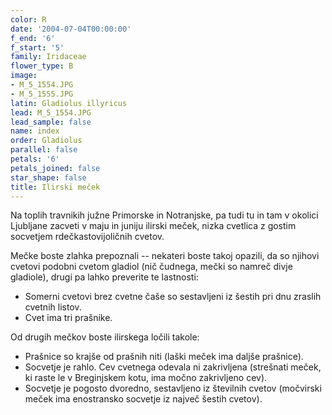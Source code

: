 ```yaml
---
color: R
date: '2004-07-04T00:00:00'
f_end: '6'
f_start: '5'
family: Iridaceae
flower_type: B
image:
- M_5_1554.JPG
- M_5_1555.JPG
latin: Gladiolus illyricus
lead: M_5_1554.JPG
lead_sample: false
name: index
order: Gladiolus
parallel: false
petals: '6'
petals_joined: false
star_shape: false
title: Ilirski meček
---
```

Na toplih travnikih južne Primorske in Notranjske, pa tudi tu in tam v okolici Ljubljane zacveti v maju in juniju ilirski meček, nizka cvetlica z gostim socvetjem rdečkastovijoličnih cvetov.

Mečke boste zlahka prepoznali -- nekateri boste takoj opazili, da so njihovi cvetovi podobni cvetom gladiol (nič čudnega, mečki so namreč divje gladiole), drugi pa lahko preverite te lastnosti:

-   Somerni cvetovi brez cvetne čaše so sestavljeni iz šestih pri dnu zraslih cvetnih listov.
-   Cvet ima tri prašnike.

Od drugih mečkov boste ilirskega ločili takole:

-   Prašnice so krajše od prašnih niti (laški meček ima daljše prašnice).
-   Socvetje je rahlo. Cev cvetnega odevala ni zakrivljena (strešnati meček, ki raste le v Breginjskem kotu, ima močno zakrivljeno cev).
-   Socvetje je pogosto dvoredno, sestavljeno iz številnih cvetov (močvirski meček ima enostransko socvetje iz največ šestih cvetov).
